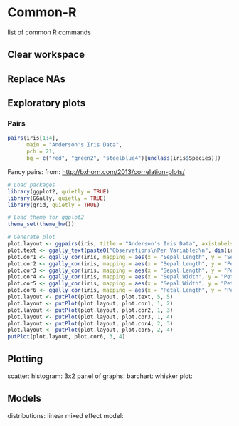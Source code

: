 # Common-R
list of common R commands

## Clear workspace

## Replace NAs

## Exploratory plots
### Pairs
```R
pairs(iris[1:4],
      main = "Anderson's Iris Data",
      pch = 21,
      bg = c("red", "green2", "steelblue4")[unclass(iris$Species)])
 ```
 Fancy pairs:
 from: http://bxhorn.com/2013/correlation-plots/
 ```R
 # Load packages
library(ggplot2, quietly = TRUE)
library(GGally, quietly = TRUE)
library(grid, quietly = TRUE)
 
# Load theme for ggplot2
theme_set(theme_bw())
 
# Generate plot
plot.layout <- ggpairs(iris, title = "Anderson's Iris Data", axisLabels="show", color = "Species")
plot.text <- ggally_text(paste0("Observations\nPer Variable:\n", dim(iris)[1]), aes(color="black"))
plot.cor1 <- ggally_cor(iris, mapping = aes(x = "Sepal.Length", y = "Sepal.Width", color = "black"), corSize = 4.5)
plot.cor2 <- ggally_cor(iris, mapping = aes(x = "Sepal.Length", y = "Petal.Length", color = "black"), corSize = 4.5)
plot.cor3 <- ggally_cor(iris, mapping = aes(x = "Sepal.Length", y = "Petal.Width", color = "black"), corSize = 4.5)
plot.cor4 <- ggally_cor(iris, mapping = aes(x = "Sepal.Width", y = "Petal.Length", color = "black"), corSize = 4.5)
plot.cor5 <- ggally_cor(iris, mapping = aes(x = "Sepal.Width", y = "Petal.Width", color = "black"), corSize = 4.5)
plot.cor6 <- ggally_cor(iris, mapping = aes(x = "Petal.Length", y = "Petal.Width", color = "black"), corSize = 4.5)
plot.layout <- putPlot(plot.layout, plot.text, 5, 5)
plot.layout <- putPlot(plot.layout, plot.cor1, 1, 2)
plot.layout <- putPlot(plot.layout, plot.cor2, 1, 3)
plot.layout <- putPlot(plot.layout, plot.cor3, 1, 4)
plot.layout <- putPlot(plot.layout, plot.cor4, 2, 3)
plot.layout <- putPlot(plot.layout, plot.cor5, 2, 4)
putPlot(plot.layout, plot.cor6, 3, 4)
 ```

## Plotting
scatter:
histogram:
3x2 panel of graphs:
barchart:
whisker plot:

## Models
distributions:
linear mixed effect model:
